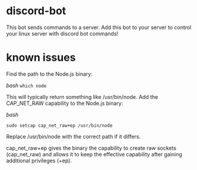 # discord-bot

This bot sends commands to a server. Add this bot to your server to control your linux server with discord bot commands!

# known issues

Find the path to the Node.js binary:

*bash*
```which node```

This will typically return something like /usr/bin/node.
Add the CAP_NET_RAW capability to the Node.js binary:

*bash*

```sudo setcap cap_net_raw+ep /usr/bin/node```

Replace /usr/bin/node with the correct path if it differs.

cap_net_raw+ep gives the binary the capability to create raw sockets (cap_net_raw) and allows it to keep the effective capability after gaining additional privileges (+ep).